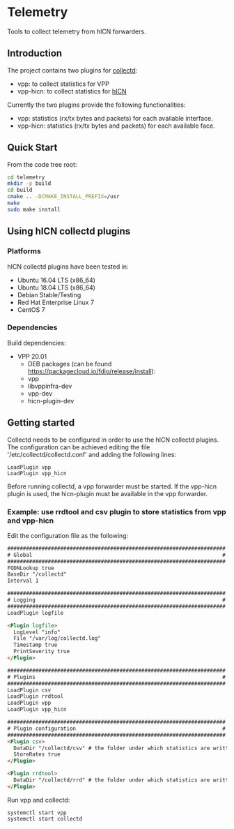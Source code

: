 # Telemetry

Tools to collect telemetry from hICN forwarders.

## Introduction

The project contains two plugins for [collectd](https://github.com/collectd/collectd):
* vpp: to collect statistics for VPP
* vpp-hicn: to collect statistics for [hICN](https://github.com/FDio/hicn)

Currently the two plugins provide the following functionalities:
* vpp: statistics (rx/tx bytes and packets) for each available interface.
* vpp-hicn: statistics (rx/tx bytes and packets) for each available face.

## Quick Start

From the code tree root:

```bash
cd telemetry
mkdir -p build
cd build
cmake .. -DCMAKE_INSTALL_PREFIX=/usr
make
sudo make install
```

## Using hICN collectd plugins

### Platforms

hICN collectd plugins have been tested in:

- Ubuntu 16.04 LTS (x86_64)
- Ubuntu 18.04 LTS (x86_64)
- Debian Stable/Testing
- Red Hat Enterprise Linux 7
- CentOS 7

### Dependencies

Build dependencies:

- VPP 20.01
  - DEB packages (can be found https://packagecloud.io/fdio/release/install):
  - vpp
  - libvppinfra-dev
  - vpp-dev
  - hicn-plugin-dev

## Getting started

Collectd needs to be configured in order to use the hICN collectd plugins.
The configuration can be achieved editing the file '/etc/collectd/collectd.conf'
and adding the following lines:
```
LoadPlugin vpp
LoadPlugin vpp_hicn
```

Before running collectd, a vpp forwarder must be started. If the vpp-hicn plugin
is used, the hicn-plugin must be available in the vpp forwarder.

### Example: use rrdtool and csv plugin to store statistics from vpp and vpp-hicn

Edit the configuration file as the following:

```html
######################################################################
# Global                                                             #
######################################################################
FQDNLookup true
BaseDir "/collectd"
Interval 1

######################################################################
# Logging                                                            #
######################################################################
LoadPlugin logfile

<Plugin logfile>
  LogLevel "info"
  File "/var/log/collectd.log"
  Timestamp true
  PrintSeverity true
</Plugin>

######################################################################
# Plugins                                                            #
######################################################################
LoadPlugin csv
LoadPlugin rrdtool
LoadPlugin vpp
LoadPlugin vpp_hicn

######################################################################
# Plugin configuration                                               #
######################################################################
<Plugin csv>
  DataDir "/collectd/csv" # the folder under which statistics are written in csv
  StoreRates true
</Plugin>

<Plugin rrdtool>
  DataDir "/collectd/rrd" # the folder under which statistics are written in rrd
</Plugin>
```

Run vpp and collectd:

```
systemctl start vpp
systemctl start collectd
```
